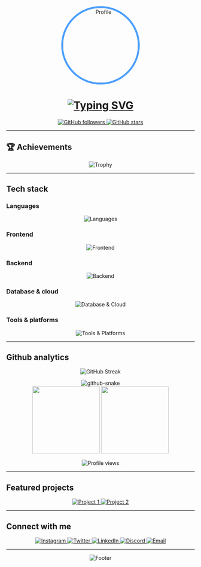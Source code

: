 <div align="center">
  <img src="https://riflowsxz.my.id/123db3f3-7ff4-4047-bfed-5ebdcd43c288-eecc80442b1a96f1be30b3a2ebcb2d4b.jpg" alt="Profile" width="200" height="200" style="border-radius: 50%; border: 5px solid #4a9eff;">
</div>

<h1 align="center">
  <a href="https://git.io/typing-svg">
    <img src="https://readme-typing-svg.demolab.com?font=Poppins&weight=600&size=28&duration=4000&pause=1000&center=true&width=600&lines=Hi+there!+👋;I'm+Riflowsxz;Full+Stack+Developer;Open+Source+Enthusiast" alt="Typing SVG" />
  </a>
</h1>

<p align="center">
  <a href="https://github.com/riflowsxz">
    <img src="https://img.shields.io/github/followers/riflowsxz?label=Followers&logo=GitHub&style=for-the-badge&color=4a9eff" alt="GitHub followers">
  </a>
  <a href="https://github.com/riflowsxz">
    <img src="https://img.shields.io/github/stars/riflowsxz?affiliations=OWNER&label=Stars&style=for-the-badge&color=4a9eff" alt="GitHub stars">
  </a>
</p>

---

## 🏆 Achievements

<p align="center">
  <img src="https://github-profile-trophy.vercel.app/?username=riflowsxz&theme=onedark&row=1&column=7&margin-w=15&margin-h=15" alt="Trophy" />
</p>

---

## Tech stack

### Languages
<div align="center">
  <img src="https://skillicons.dev/icons?i=js,ts,go,python,bash,html,css" alt="Languages">
</div>

### Frontend
<div align="center">
  <img src="https://skillicons.dev/icons?i=react,vue,nextjs,tailwind,bootstrap,sass,webpack" alt="Frontend">
</div>

### Backend
<div align="center">
  <img src="https://skillicons.dev/icons?i=nodejs,express,django,fastapi,flask,graphql" alt="Backend">
</div>

### Database & cloud
<div align="center">
  <img src="https://skillicons.dev/icons?i=mysql,postgres,mongodb,redis,aws,gcp,firebase" alt="Database & Cloud">
</div>

### Tools & platforms
<div align="center">
  <img src="https://skillicons.dev/icons?i=git,docker,kubernetes,vscode,postman,linux,figma" alt="Tools & Platforms">
</div>

---

## Github analytics

<p align="center">
  <img src="https://streak-stats.demolab.com?user=riflowsxz&theme=dark&background=transparent&date_format=j%20M%5B%20Y%5D&ring=4a9eff&fire=4a9eff" alt="GitHub Streak">
</p>

<div align="center">
  <picture>
    <source media="(prefers-color-scheme: dark)" srcset="https://raw.githubusercontent.com/riflowsxz/riflowsxz/output/github-contribution-grid-snake-dark.svg"/>
    <source media="(prefers-color-scheme: light), (prefers-color-scheme: no-preference)" srcset="https://raw.githubusercontent.com/riflowsxz/riflowsxz/output/github-contribution-grid-snake.svg"/>
    <img src="https://raw.githubusercontent.com/riflowsxz/riflowsxz/output/github-contribution-grid-snake.svg" alt="github-snake"/>
  </picture>
</div>

<div align="center">
  <img height="180em" src="https://github-readme-stats.vercel.app/api?username=riflowsxz&show_icons=true&theme=dark&hide_border=true&include_all_commits=true&count_private=true&bg_color=0D1117&title_color=4a9eff&icon_color=4a9eff&text_color=C9D1D9" />
  <img height="180em" src="https://github-readme-stats.vercel.app/api/top-langs/?username=riflowsxz&layout=compact&theme=dark&hide_border=true&bg_color=0D1117&title_color=4a9eff&text_color=C9D1D9" />
</div>

<p align="center">
  <img src="https://komarev.com/ghpvc/?username=riflowsxz&label=Profile%20views&color=4a9eff&style=flat-square" alt="Profile views" />
</p>

---

## Featured projects

<div align="center">
  <a href="https://github.com/riflowsxz/project1">
    <img src="https://github-readme-stats.vercel.app/api/pin/?username=riflowsxz&repo=project1&theme=dark&hide_border=true&bg_color=0D1117&title_color=4a9eff&icon_color=4a9eff&text_color=C9D1D9" alt="Project 1">
  </a>
  <a href="https://github.com/riflowsxz/project2">
    <img src="https://github-readme-stats.vercel.app/api/pin/?username=riflowsxz&repo=project2&theme=dark&hide_border=true&bg_color=0D1117&title_color=4a9eff&icon_color=4a9eff&text_color=C9D1D9" alt="Project 2">
  </a>
</div>

---

## Connect with me

<p align="center">
  <a href="https://instagram.com/riflowsxz">
    <img src="https://img.shields.io/badge/Instagram-%23E4405F.svg?style=for-the-badge&logo=Instagram&logoColor=white" alt="Instagram">
  </a>
  <a href="https://twitter.com/riflowsxz">
    <img src="https://img.shields.io/badge/Twitter-%231DA1F2.svg?style=for-the-badge&logo=Twitter&logoColor=white" alt="Twitter">
  </a>
  <a href="https://linkedin.com/in/riflowsxz">
    <img src="https://img.shields.io/badge/LinkedIn-%230077B5.svg?style=for-the-badge&logo=LinkedIn&logoColor=white" alt="LinkedIn">
  </a>
  <a href="https://discord.gg/riflowsxz">
    <img src="https://img.shields.io/badge/Discord-%235865F2.svg?style=for-the-badge&logo=Discord&logoColor=white" alt="Discord">
  </a>
  <a href="mailto:riflowsxz@example.com">
    <img src="https://img.shields.io/badge/Email-D14836?style=for-the-badge&logo=gmail&logoColor=white" alt="Email">
  </a>
</p>

---

<div align="center">
  <img src="https://raw.githubusercontent.com/riflowsxz/riflowsxz/main/assets/bottom_header.svg" alt="Footer">
</div>
